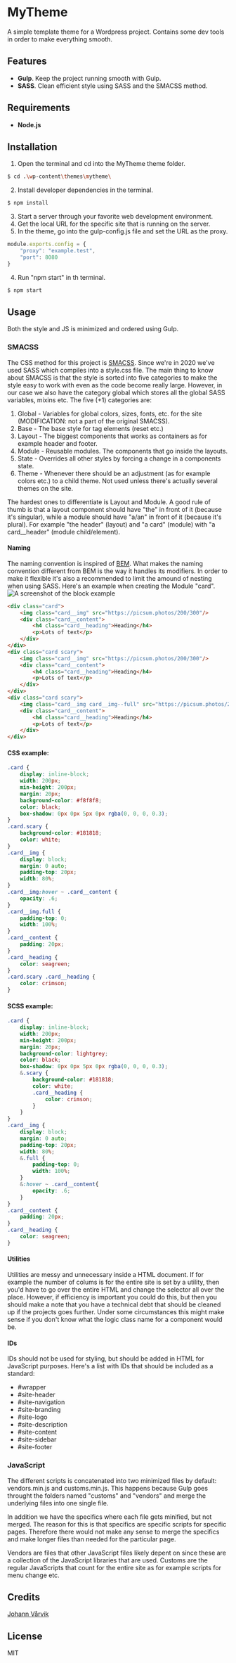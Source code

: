 # MyTheme
A simple template theme for a Wordpress project. Contains some dev tools in order to make everything smooth.
## Features
* **Gulp**. Keep the project running smooth with Gulp.
* **SASS**. Clean efficient style using SASS and the SMACSS method.
## Requirements
* **Node.js**
## Installation
1. Open the terminal and cd into the MyTheme theme folder.
```bash
$ cd .\wp-content\themes\mytheme\
```
2. Install developer dependencies in the terminal.
```bash
$ npm install
```
3. Start a server through your favorite web development environment.
4. Get the local URL for the specific site that is running on the server.
5. In the theme, go into the gulp-config.js file and set the URL as the proxy.
```js
module.exports.config = {
	"proxy": "example.test",
	"port": 8080
}
```
4. Run "npm start" in th terminal.
```bash
$ npm start
```
## Usage
Both the style and JS is minimized and ordered using Gulp.
### SMACSS
The CSS method for this project is [SMACSS](http://smacss.com/). Since we're in 2020 we've used SASS which compiles into a style.css file. The main thing to know about SMACSS is that the style is sorted into five categories to make the style easy to work with even as the code become really large. However, in our case we also have the category global which stores all the global SASS variables, mixins etc.
The five (+1) categories are:
1. Global - Variables for global colors, sizes, fonts, etc. for the site (MODIFICATION: not a part of the original SMACSS).
2. Base - The base style for tag elements (reset etc.)
3. Layout - The biggest components that works as containers as for example header and footer.
4. Module - Reusable modules. The components that go inside the layouts.
5. State - Overrides all other styles by forcing a change in a components state.
6. Theme - Whenever there should be an adjustment (as for example colors etc.) to a child theme. Not used unless there's actually several themes on the site.

The hardest ones to differentiate is Layout and Module. A good rule of thumb is that a layout component should have "the" in front of it (because it's singular), while a module should have "a/an" in front of it (because it's plural). For example "the header" (layout) and "a card" (module) with "a card__header" (module child/element).
#### Naming
The naming convention is inspired of [BEM](http://getbem.com/naming/). What makes the naming convention different from BEM is the way it handles its modifiers. In order to make it flexible it's also a recommended to limit the amound of nesting when using SASS. Here's an example when creating the Module "card".
![A screenshot of the block example](src/assets/images/project-template-screen.png?raw=true)
```html
<div class="card">
	<img class="card__img" src="https://picsum.photos/200/300"/>
	<div class="card__content">
		<h4 class="card__heading">Heading</h4>
		<p>Lots of text</p>
	</div>
</div>
<div class="card scary">
	<img class="card__img" src="https://picsum.photos/200/300"/>
	<div class="card__content">
		<h4 class="card__heading">Heading</h4>
		<p>Lots of text</p>
	</div>
</div>
<div class="card scary">
	<img class="card__img card__img--full" src="https://picsum.photos/200/300"/>
	<div class="card__content">
		<h4 class="card__heading">Heading</h4>
		<p>Lots of text</p>
	</div>
</div>
```
#### CSS example:
```css
.card {
	display: inline-block;
	width: 200px;
	min-height: 200px;
	margin: 20px;
	background-color: #f8f8f8;
	color: black;
	box-shadow: 0px 0px 5px 0px rgba(0, 0, 0, 0.3);
}
.card.scary {
	background-color: #181818;
	color: white;
}
.card__img {
	display: block;
	margin: 0 auto;
	padding-top: 20px;
	width: 80%;
}
.card__img:hover ~ .card__content {
	opacity: .6;
}
.card__img.full {
	padding-top: 0;
	width: 100%;
}
.card__content {
	padding: 20px;
}
.card__heading {
	color: seagreen;
}
.card.scary .card__heading {
	color: crimson;
}
```
#### SCSS example:
```scss
.card {
	display: inline-block;
	width: 200px;
	min-height: 200px;
	margin: 20px;
	background-color: lightgrey;
	color: black;
	box-shadow: 0px 0px 5px 0px rgba(0, 0, 0, 0.3);
	&.scary {
		background-color: #181818;
		color: white;
		.card__heading {
			color: crimson;
		}
	}
}
.card__img {
	display: block;
	margin: 0 auto;
	padding-top: 20px;
	width: 80%;
	&.full {
		padding-top: 0;
		width: 100%;
	}
	&:hover ~ .card__content{
		opacity: .6;
	}
}
.card__content {
	padding: 20px;
}
.card__heading {
	color: seagreen;
}

```
#### Utilities
Utilities are messy and unnecessary inside a HTML document. If for example the number of colums is for the entire site is set by a utility, then you'd have to go over the entire HTML and change the selector all over the place. However, if efficiency is important you could do this, but then you should make a note that you have a technical debt that should be cleaned up if the projects goes further. Under some circumstances this might make sense if you don't know what the logic class name for a component would be.
#### IDs
IDs should not be used for styling, but should be added in HTML for JavaScript purposes. Here's a list with IDs that should be included as a standard:
* #wrapper
* #site-header
* #site-navigation
* #site-branding
* #site-logo
* #site-description
* #site-content
* #site-sidebar
* #site-footer
### JavaScript
The different scripts is concatenated into two minimized files by default: vendors.min.js and customs.min.js. This happens because Gulp goes throught the folders named "customs" and "vendors" and merge the underlying files into one single file.

In addition we have the specifics where each file gets minified, but not merged. The reason for this is that specifics are specific scripts for specific pages. Therefore there would not make any sense to merge the specifics and make longer files than needed for the particular page.

Vendors are files that other JavaScript files likely depent on since these are a collection of the JavaScript libraries that are used.
Customs are the regular JavaScripts that count for the entire site as for example scripts for menu change etc.
## Credits
[Johann Vårvik](https://github.com/vaarvik)
## License
MIT
